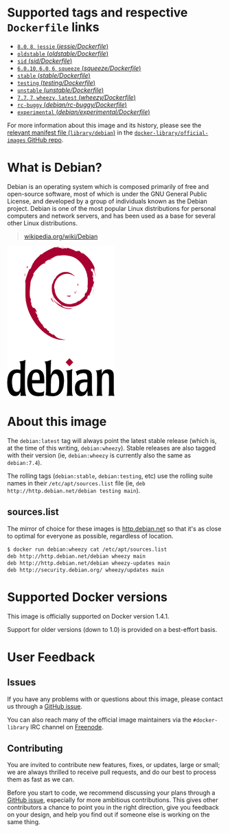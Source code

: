 # Supported tags and respective `Dockerfile` links

- [`8.0`, `8`, `jessie` (*jessie/Dockerfile*)](https://github.com/tianon/docker-brew-debian/blob/9a6aebe153f72ffc623a7f692625c2b69b3ccb50/jessie/Dockerfile)
- [`oldstable` (*oldstable/Dockerfile*)](https://github.com/tianon/docker-brew-debian/blob/9a6aebe153f72ffc623a7f692625c2b69b3ccb50/oldstable/Dockerfile)
- [`sid` (*sid/Dockerfile*)](https://github.com/tianon/docker-brew-debian/blob/9a6aebe153f72ffc623a7f692625c2b69b3ccb50/sid/Dockerfile)
- [`6.0.10`, `6.0`, `6`, `squeeze` (*squeeze/Dockerfile*)](https://github.com/tianon/docker-brew-debian/blob/9a6aebe153f72ffc623a7f692625c2b69b3ccb50/squeeze/Dockerfile)
- [`stable` (*stable/Dockerfile*)](https://github.com/tianon/docker-brew-debian/blob/9a6aebe153f72ffc623a7f692625c2b69b3ccb50/stable/Dockerfile)
- [`testing` (*testing/Dockerfile*)](https://github.com/tianon/docker-brew-debian/blob/9a6aebe153f72ffc623a7f692625c2b69b3ccb50/testing/Dockerfile)
- [`unstable` (*unstable/Dockerfile*)](https://github.com/tianon/docker-brew-debian/blob/9a6aebe153f72ffc623a7f692625c2b69b3ccb50/unstable/Dockerfile)
- [`7.7`, `7`, `wheezy`, `latest` (*wheezy/Dockerfile*)](https://github.com/tianon/docker-brew-debian/blob/9a6aebe153f72ffc623a7f692625c2b69b3ccb50/wheezy/Dockerfile)
- [`rc-buggy` (*debian/rc-buggy/Dockerfile*)](https://github.com/tianon/dockerfiles/blob/4f5e47f39b90308b6aadf115b5469891b4bfbb37/debian/rc-buggy/Dockerfile)
- [`experimental` (*debian/experimental/Dockerfile*)](https://github.com/tianon/dockerfiles/blob/4f5e47f39b90308b6aadf115b5469891b4bfbb37/debian/experimental/Dockerfile)

For more information about this image and its history, please see the [relevant
manifest file
(`library/debian`)](https://github.com/docker-library/official-images/blob/master/library/debian)
in the [`docker-library/official-images` GitHub
repo](https://github.com/docker-library/official-images).

# What is Debian?

Debian is an operating system which is composed primarily of free and
open-source software, most of which is under the GNU General Public License, and
developed by a group of individuals known as the Debian project. Debian is one
of the most popular Linux distributions for personal computers and network
servers, and has been used as a base for several other Linux distributions.

> [wikipedia.org/wiki/Debian](https://en.wikipedia.org/wiki/Debian)

![logo](https://raw.githubusercontent.com/docker-library/docs/master/debian/logo.png)

# About this image

The `debian:latest` tag will always point the latest stable release (which is,
at the time of this writing, `debian:wheezy`).  Stable releases are also tagged
with their version (ie, `debian:wheezy` is currently also the same as
`debian:7.4`).

The rolling tags (`debian:stable`, `debian:testing`, etc) use the rolling suite
names in their `/etc/apt/sources.list` file (ie, `deb
http://http.debian.net/debian testing main`).

## sources.list

The mirror of choice for these images is
[http.debian.net](http://http.debian.net) so that it's as close to optimal for
everyone as possible, regardless of location.

    $ docker run debian:wheezy cat /etc/apt/sources.list
    deb http://http.debian.net/debian wheezy main
    deb http://http.debian.net/debian wheezy-updates main
    deb http://security.debian.org/ wheezy/updates main

# Supported Docker versions

This image is officially supported on Docker version 1.4.1.

Support for older versions (down to 1.0) is provided on a best-effort basis.

# User Feedback

## Issues

If you have any problems with or questions about this image, please contact us
 through a [GitHub issue](https://github.com/tianon/docker-brew-debian/issues).

You can also reach many of the official image maintainers via the
`#docker-library` IRC channel on [Freenode](https://freenode.net).

## Contributing

You are invited to contribute new features, fixes, or updates, large or small;
we are always thrilled to receive pull requests, and do our best to process them
as fast as we can.

Before you start to code, we recommend discussing your plans 
through a [GitHub issue](https://github.com/tianon/docker-brew-debian/issues), especially for more ambitious
contributions. This gives other contributors a chance to point you in the right
direction, give you feedback on your design, and help you find out if someone
else is working on the same thing.
